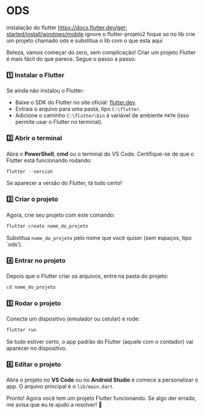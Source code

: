 # ODS
instalação do flutter
https://docs.flutter.dev/get-started/install/windows/mobile
ignore o flutter-projeto2
foque so no lib
crie um projeto chamado ods 
e substitua o lib com o que esta aqui

Beleza, vamos começar do zero, sem complicação! Criar um projeto Flutter é mais fácil do que parece. Segue o passo a passo:

### 1️⃣ **Instalar o Flutter**
Se ainda não instalou o Flutter:
- Baixe o SDK do Flutter no site oficial: [flutter.dev](https://flutter.dev).
- Extraia o arquivo para uma pasta, tipo `C:\flutter`.
- Adicione o caminho `C:\flutter\bin` à variável de ambiente `PATH` (isso permite usar o Flutter no terminal).

### 2️⃣ **Abrir o terminal**
Abra o **PowerShell**, **cmd** ou o terminal do VS Code. Certifique-se de que o Flutter está funcionando rodando:
```powershell
flutter --version
```
Se aparecer a versão do Flutter, tá tudo certo!

### 3️⃣ **Criar o projeto**
Agora, crie seu projeto com este comando:
```powershell
flutter create nome_do_projeto
```
Substitua `nome_do_projeto` pelo nome que você quiser (sem espaços, tipo `ods').

### 4️⃣ **Entrar no projeto**
Depois que o Flutter criar os arquivos, entre na pasta do projeto:
```powershell
cd nome_do_projeto
```

### 5️⃣ **Rodar o projeto**
Conecte um dispositivo (emulador ou celular) e rode:
```powershell
flutter run
```
Se tudo estiver certo, o app padrão do Flutter (aquele com o contador) vai aparecer no dispositivo.

### 6️⃣ **Editar o projeto**
Abra o projeto no **VS Code** ou no **Android Studio** e comece a personalizar o app. O arquivo principal é o `lib/main.dart`.

Pronto! Agora você tem um projeto Flutter funcionando. Se algo der errado, me avisa que eu te ajudo a resolver! 🚀

